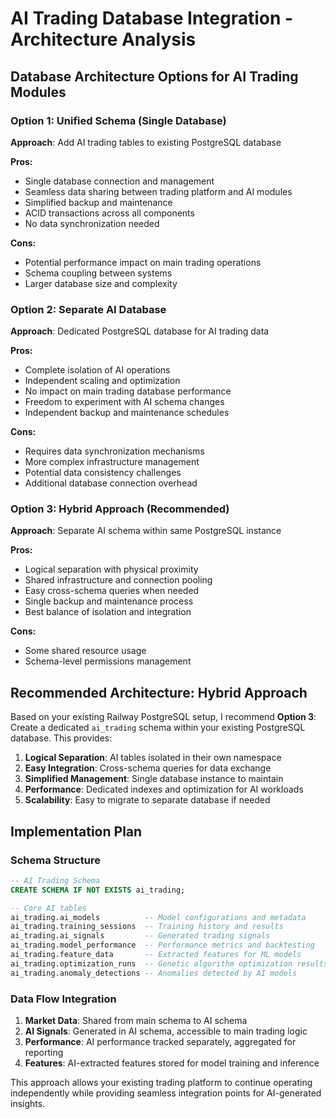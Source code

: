 # AI Trading Database Integration - Architecture Analysis

## Database Architecture Options for AI Trading Modules

### Option 1: Unified Schema (Single Database)
**Approach**: Add AI trading tables to existing PostgreSQL database

**Pros:**
- Single database connection and management
- Seamless data sharing between trading platform and AI modules
- Simplified backup and maintenance
- ACID transactions across all components
- No data synchronization needed

**Cons:**
- Potential performance impact on main trading operations
- Schema coupling between systems
- Larger database size and complexity

### Option 2: Separate AI Database
**Approach**: Dedicated PostgreSQL database for AI trading data

**Pros:**
- Complete isolation of AI operations
- Independent scaling and optimization
- No impact on main trading database performance
- Freedom to experiment with AI schema changes
- Independent backup and maintenance schedules

**Cons:**
- Requires data synchronization mechanisms
- More complex infrastructure management
- Potential data consistency challenges
- Additional database connection overhead

### Option 3: Hybrid Approach (Recommended)
**Approach**: Separate AI schema within same PostgreSQL instance

**Pros:**
- Logical separation with physical proximity
- Shared infrastructure and connection pooling
- Easy cross-schema queries when needed
- Single backup and maintenance process
- Best balance of isolation and integration

**Cons:**
- Some shared resource usage
- Schema-level permissions management

## Recommended Architecture: Hybrid Approach

Based on your existing Railway PostgreSQL setup, I recommend **Option 3**: Create a dedicated `ai_trading` schema within your existing PostgreSQL database. This provides:

1. **Logical Separation**: AI tables isolated in their own namespace
2. **Easy Integration**: Cross-schema queries for data exchange
3. **Simplified Management**: Single database instance to maintain
4. **Performance**: Dedicated indexes and optimization for AI workloads
5. **Scalability**: Easy to migrate to separate database if needed

## Implementation Plan

### Schema Structure
```sql
-- AI Trading Schema
CREATE SCHEMA IF NOT EXISTS ai_trading;

-- Core AI tables
ai_trading.ai_models          -- Model configurations and metadata
ai_trading.training_sessions  -- Training history and results
ai_trading.ai_signals         -- Generated trading signals
ai_trading.model_performance  -- Performance metrics and backtesting
ai_trading.feature_data       -- Extracted features for ML models
ai_trading.optimization_runs  -- Genetic algorithm optimization results
ai_trading.anomaly_detections -- Anomalies detected by AI models
```

### Data Flow Integration
1. **Market Data**: Shared from main schema to AI schema
2. **AI Signals**: Generated in AI schema, accessible to main trading logic
3. **Performance**: AI performance tracked separately, aggregated for reporting
4. **Features**: AI-extracted features stored for model training and inference

This approach allows your existing trading platform to continue operating independently while providing seamless integration points for AI-generated insights.
